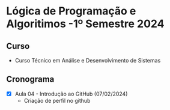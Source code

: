<h1 aling="center">
  Lógica de Programação e Algoritimos -1º Semestre 2024
</h1>

## Curso
- Curso Técnico em Análise e Desenvolvimento de Sistemas

## Cronograma
- [x] Aula 04 - Introdução ao GitHub (07/02/2024)
  - Criação de perfil no github
